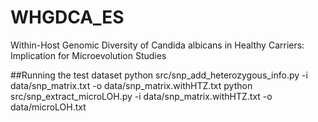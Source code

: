 # WHGDCA_ES
Within-Host Genomic Diversity of Candida albicans in Healthy Carriers: Implication for Microevolution Studies

##Running the test dataset
python src/snp_add_heterozygous_info.py -i data/snp_matrix.txt -o data/snp_matrix.withHTZ.txt
python src/snp_extract_microLOH.py -i data/snp_matrix.withHTZ.txt -o data/microLOH.txt


